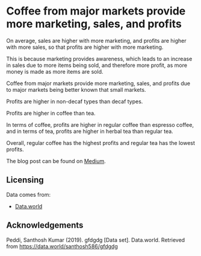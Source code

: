 # Coffee from major markets provide more marketing, sales, and profits

On average, sales are higher with more marketing, and profits are higher with more sales, so that profits are higher with more marketing.

This is because marketing provides awareness, which leads to an increase in sales due to more items being sold, and therefore more profit, as more money is made as more items are sold.

Coffee from major markets provide more marketing, sales, and profits due to major markets being better known that small markets.

Profits are higher in non-decaf types than decaf types.

Profits are higher in coffee than tea.

In terms of coffee, profits are higher in regular coffee than espresso coffee, and in terms of tea, profits are higher in herbal tea than regular tea.

Overall, regular coffee has the highest profits and regular tea has the lowest profits.

The blog post can be found on [Medium](https://medium.com/@yihaein/coffee-6667133ae82e).

## Licensing

Data comes from:

* [Data.world](https://data.world/santhosh586/gfdgdg)

## Acknowledgements

Peddi, Santhosh Kumar (2019). gfdgdg [Data set]. Data.world. Retrieved from https://data.world/santhosh586/gfdgdg
